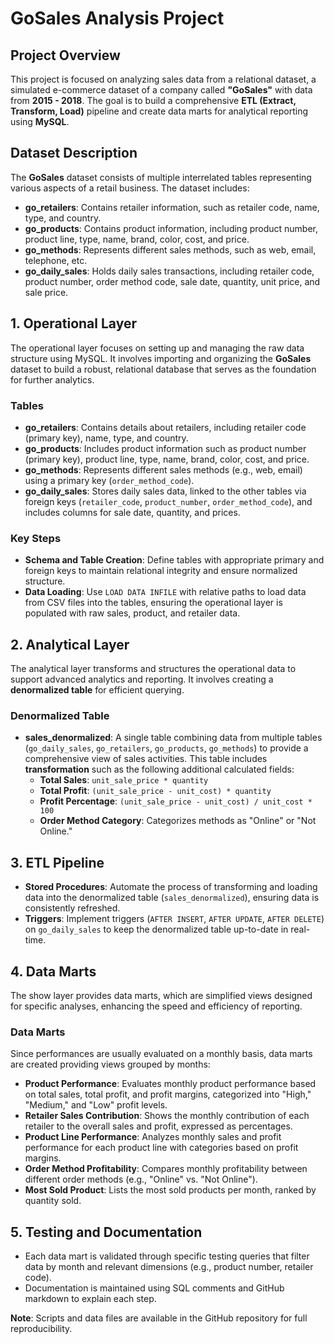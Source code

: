 # GoSales Analysis Project

## Project Overview
This project is focused on analyzing sales data from a relational dataset, a simulated e-commerce dataset of a company called **"GoSales"** with data from **2015 - 2018**. The goal is to build a comprehensive **ETL (Extract, Transform, Load)** pipeline and create data marts for analytical reporting using **MySQL**.

## Dataset Description
The **GoSales** dataset consists of multiple interrelated tables representing various aspects of a retail business. The dataset includes:

- **go_retailers**: Contains retailer information, such as retailer code, name, type, and country.
- **go_products**: Contains product information, including product number, product line, type, name, brand, color, cost, and price.
- **go_methods**: Represents different sales methods, such as web, email, telephone, etc.
- **go_daily_sales**: Holds daily sales transactions, including retailer code, product number, order method code, sale date, quantity, unit price, and sale price.

## 1. Operational Layer
The operational layer focuses on setting up and managing the raw data structure using MySQL. It involves importing and organizing the **GoSales** dataset to build a robust, relational database that serves as the foundation for further analytics.

### Tables
- **go_retailers**: Contains details about retailers, including retailer code (primary key), name, type, and country.
- **go_products**: Includes product information such as product number (primary key), product line, type, name, brand, color, cost, and price.
- **go_methods**: Represents different sales methods (e.g., web, email) using a primary key (`order_method_code`).
- **go_daily_sales**: Stores daily sales data, linked to the other tables via foreign keys (`retailer_code`, `product_number`, `order_method_code`), and includes columns for sale date, quantity, and prices.

### Key Steps
- **Schema and Table Creation**: Define tables with appropriate primary and foreign keys to maintain relational integrity and ensure normalized structure.
- **Data Loading**: Use `LOAD DATA INFILE` with relative paths to load data from CSV files into the tables, ensuring the operational layer is populated with raw sales, product, and retailer data.

## 2. Analytical Layer
The analytical layer transforms and structures the operational data to support advanced analytics and reporting. It involves creating a **denormalized table** for efficient querying.

### Denormalized Table
- **sales_denormalized**: A single table combining data from multiple tables (`go_daily_sales`, `go_retailers`, `go_products`, `go_methods`) to provide a comprehensive view of sales activities. This table includes **transformation** such as the following additional calculated fields:
  - **Total Sales**: `unit_sale_price * quantity`
  - **Total Profit**: `(unit_sale_price - unit_cost) * quantity`
  - **Profit Percentage**: `(unit_sale_price - unit_cost) / unit_cost * 100`
  - **Order Method Category**: Categorizes methods as "Online" or "Not Online."

## 3. ETL Pipeline
- **Stored Procedures**: Automate the process of transforming and loading data into the denormalized table (`sales_denormalized`), ensuring data is consistently refreshed.
- **Triggers**: Implement triggers (`AFTER INSERT`, `AFTER UPDATE`, `AFTER DELETE`) on `go_daily_sales` to keep the denormalized table up-to-date in real-time.

## 4. Data Marts
The show layer provides data marts, which are simplified views designed for specific analyses, enhancing the speed and efficiency of reporting.

### Data Marts
Since performances are usually evaluated on a monthly basis, data marts are created providing views grouped by months:

- **Product Performance**: Evaluates monthly product performance based on total sales, total profit, and profit margins, categorized into "High," "Medium," and "Low" profit levels.
- **Retailer Sales Contribution**: Shows the monthly contribution of each retailer to the overall sales and profit, expressed as percentages.
- **Product Line Performance**: Analyzes monthly sales and profit performance for each product line with categories based on profit margins.
- **Order Method Profitability**: Compares monthly profitability between different order methods (e.g., "Online" vs. "Not Online").
- **Most Sold Product**: Lists the most sold products per month, ranked by quantity sold.

## 5. Testing and Documentation
- Each data mart is validated through specific testing queries that filter data by month and relevant dimensions (e.g., product number, retailer code).
- Documentation is maintained using SQL comments and GitHub markdown to explain each step.

**Note**: Scripts and data files are available in the GitHub repository for full reproducibility.
